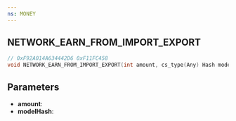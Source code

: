 ```yaml
---
ns: MONEY
---
```

## NETWORK_EARN_FROM_IMPORT_EXPORT

```c
// 0xF92A014A634442D6 0xF11FC458
void NETWORK_EARN_FROM_IMPORT_EXPORT(int amount, cs_type(Any) Hash modelHash);
```

## Parameters
* **amount**: 
* **modelHash**: 

